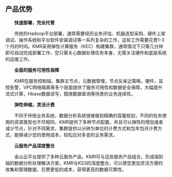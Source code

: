 ## 产品优势

　　**快速部署，完全托管**
  
　　传统的Hadoop平台部署，通常需要经历业务评估、机器选型采购、硬件上架调试、操作系统和平台软件安装调试等一系列复杂的工作，这些工作需要花费1-3个月的时间。KMR采用弹性计算服务（KEC）构建集群，通常情况下只需几分钟即可自动完成部署工作，您只需关心数据处理任务本身，无需关注硬件和底层系统的运维工作。
 
   　　**全面的服务可用性保障**
     
　　KMR在服务控制端，集群主节点，元数据管理，节点反亲近策略，硬件，监控告警，VPC网络隔离等多个层面提供了服务可用性和数据安全保障，大幅提升流式计算，Hbase数据读写，既席数据查询等场景的业务连续性。
  
　　**弹性伸缩，灵活计费**
  
　　不同于传统业务系统，数据分析系统很难做到精确的容量规划，不同的任务使用的资源类型也不尽相同，KMR提供了多种节点配置，并且可以弹性的增加或者减少节点，针对不同需求，集群提供以分钟为单位的计费方式和包年包月计费方式，能够减少您的使用成本，轻松应对多变的业务需求。
  
　　**云服务产品深度整合**
  
　　金山云平台提供了多种云服务产品，KMR可与这些服务产品组合，形成端到端的数据分析处理解决方案，KMR与KS3的深度整合，可以使您更加灵活方便的收集和管理数据，花费更低的成本，获得更高的数据可靠性。